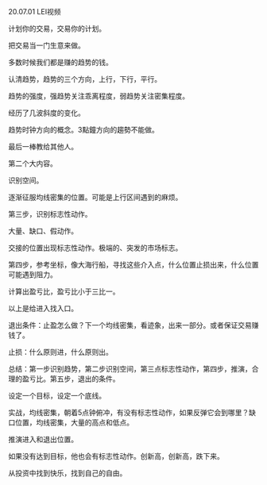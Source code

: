 20.07.01 LEI视频

计划你的交易，交易你的计划。

把交易当一门生意来做。

多数时候我们都是赚的趋势的钱。

认清趋势，趋势的三个方向，上行，下行，平行。

趋势的强度，强趋势关注乖离程度，弱趋势关注密集程度。

经历了几波斜度的变化。

趋势时钟方向的概念。3點鐘方向的趨勢不能做。

最后一棒教给其他人。

第二个大内容。

识别空间。

逐渐征服均线密集的位置。可能是上行区间遇到的麻烦。

第三步，识别标志性动作。

大量、缺口、假动作。

交接的位置出现标志性动作。极端的、突发的市场标志。

第四步，参考坐标，像大海行船，寻找这些介入点，什么位置止损出来，什么位置可能遇到阻力。

计算出盈亏比，盈亏比小于三比一。

以上是给进入找入口。

退出条件：止盈怎么做？下一个均线密集，看迹象，出来一部分。或者保证交易赚钱了。

止损：什么原则进，什么原则出。



总结：第一步识别趋势，第二步识别空间，第三点标志性动作，第四步，推演，合理的盈亏比。第五步，退出的条件。

设定一个目标，设定一个底线。

实战，均线密集，朝着5点钟俯冲，有没有标志性动作，如果反弹它会到哪里？缺口位置，均线密集，大量的高点和低点。

推演进入和退出位置。

如果没有达到目标，他也会有标志性动作。创新高，创新高，跌下来。

从投资中找到快乐，找到自己的自由。





